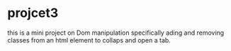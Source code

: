 # projcet3
this is a mini project on Dom manipulation specifically ading and removing classes from an html element to collaps and open a tab.

